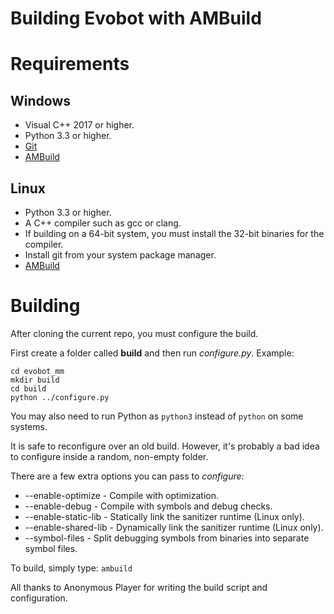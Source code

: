 Building Evobot with AMBuild
===============

# Requirements

## Windows

* Visual C++ 2017 or higher.
* Python 3.3 or higher.
* [Git]
* [AMBuild]

## Linux

* Python 3.3 or higher.
* A C++ compiler such as gcc or clang.
* If building on a 64-bit system, you must install the 32-bit binaries for the compiler.
* Install git from your system package manager.
* [AMBuild]

# Building

After cloning the current repo, you must configure the build.

First create a folder called **build** and then run *configure.py*. Example:

```
cd evobot_mm
mkdir build
cd build
python ../configure.py
```

You may also need to run Python as `python3` instead of `python` on some systems.

It is safe to reconfigure over an old build. However, it's probably a bad idea to configure inside a random, non-empty folder.

There are a few extra options you can pass to *configure*:

* --enable-optimize - Compile with optimization.
* --enable-debug - Compile with symbols and debug checks.
* --enable-static-lib - Statically link the sanitizer runtime (Linux only).
* --enable-shared-lib - Dynamically link the sanitizer runtime (Linux only).
* --symbol-files - Split debugging symbols from binaries into separate symbol files.

To build, simply type: `ambuild`

[AMBuild]: https://wiki.alliedmods.net/Ambuild
[Git]: https://git-scm.com/

All thanks to Anonymous Player for writing the build script and configuration.